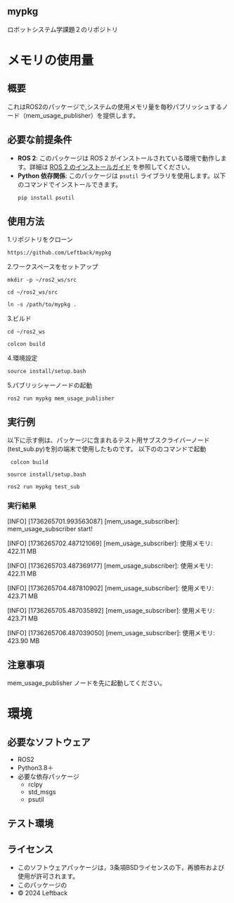 ## mypkg
ロボットシステム学課題２のリポジトリ

# メモリの使用量
## 概要
これはROS2のパッケージで,システムの使用メモリ量を毎秒パブリッシュするノード（mem_usage_publisher）を提供します。
## 必要な前提条件

- **ROS 2**: このパッケージは ROS 2 がインストールされている環境で動作します。詳細は [ROS 2 のインストールガイド](https://docs.ros.org/en/foxy/Installation.html) を参照してください。
- **Python 依存関係**: このパッケージは `psutil` ライブラリを使用します。以下のコマンドでインストールできます。
  ```bash
  pip install psutil

## 使用方法
1.リポジトリをクローン
```
https://github.com/Leftback/mypkg
```
2.ワークスペースをセットアップ
```
mkdir -p ~/ros2_ws/src
```
```
cd ~/ros2_ws/src
```
```
ln -s /path/to/mypkg .
```
3.ビルド
```
cd ~/ros2_ws
```
```
colcon build
```
4.環境設定
```
source install/setup.bash
```
5.パブリッシャーノードの起動
```
ros2 run mypkg mem_usage_publisher
```


## 実行例
以下に示す例は、パッケージに含まれるテスト用サブスクライバーノード(test_sub.py)を別の端末で使用したものです。
以下ののコマンドで起動
```
 colcon build
```
```
source install/setup.bash
```
```
ros2 run mypkg test_sub
```
### 実行結果
[INFO] [1736265701.993563087] [mem_usage_subscriber]: mem_usage_subscriber start!

[INFO] [1736265702.487121069] [mem_usage_subscriber]: 使用メモリ: 422.11 MB

[INFO] [1736265703.487369177] [mem_usage_subscriber]: 使用メモリ: 422.11 MB

[INFO] [1736265704.487810902] [mem_usage_subscriber]: 使用メモリ: 423.71 MB

[INFO] [1736265705.487035892] [mem_usage_subscriber]: 使用メモリ: 423.71 MB

[INFO] [1736265706.487039050] [mem_usage_subscriber]: 使用メモリ: 423.90 MB

## 注意事項
mem_usage_publisher ノードを先に起動してください。

# 環境
## 必要なソフトウェア
- ROS2
- Python3.8＋
- 必要な依存パッケージ
  - rclpy
  - std_msgs
  - psutil

## テスト環境

## ライセンス
- このソフトウェアパッケージは，3条項BSDライセンスの下，再頒布および使用が許可されます。
- このパッケージの
- © 2024 Leftback


